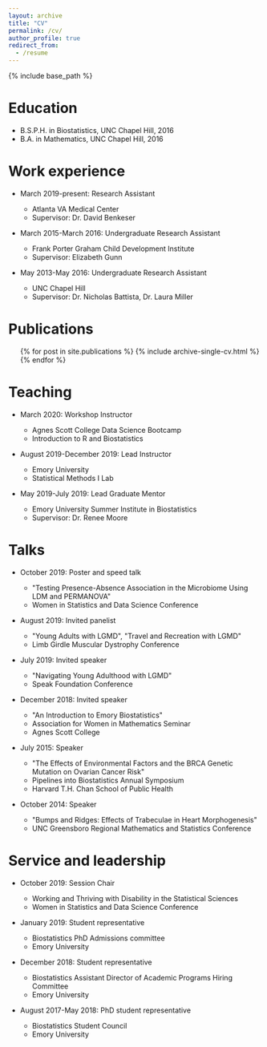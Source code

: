 ```yaml
---
layout: archive
title: "CV"
permalink: /cv/
author_profile: true
redirect_from:
  - /resume
---
```


{% include base_path %}

Education
======
* B.S.P.H. in Biostatistics, UNC Chapel Hill, 2016
* B.A. in Mathematics, UNC Chapel Hill, 2016

Work experience
======
* March 2019-present: Research Assistant
  * Atlanta VA Medical Center
  * Supervisor: Dr. David Benkeser
    
* March 2015-March 2016: Undergraduate Research Assistant
  * Frank Porter Graham Child Development Institute
  * Supervisor: Elizabeth Gunn

* May 2013-May 2016: Undergraduate Research Assistant
  * UNC Chapel Hill
  * Supervisor: Dr. Nicholas Battista, Dr. Laura Miller
  
Publications
======
  <ul>{% for post in site.publications %}
    {% include archive-single-cv.html %}
  {% endfor %}</ul>
    
Teaching
======
* March 2020: Workshop Instructor
  * Agnes Scott College Data Science Bootcamp
  * Introduction to R and Biostatistics

* August 2019-December 2019: Lead Instructor
  * Emory University
  * Statistical Methods I Lab
    
* May 2019-July 2019: Lead Graduate Mentor
  * Emory University Summer Institute in Biostatistics
  * Supervisor: Dr. Renee Moore
  
Talks
======
* October 2019: Poster and speed talk
  * "Testing Presence-Absence Association in the Microbiome Using LDM and PERMANOVA"
  * Women in Statistics and Data Science Conference

* August 2019: Invited panelist
  * "Young Adults with LGMD", "Travel and Recreation with LGMD"
  * Limb Girdle Muscular Dystrophy Conference
    
* July 2019: Invited speaker
  * "Navigating Young Adulthood with LGMD"
  * Speak Foundation Conference
  
* December 2018: Invited speaker
  * "An Introduction to Emory Biostatistics"
  * Association for Women in Mathematics Seminar
  * Agnes Scott College

* July 2015: Speaker
  * "The Effects of Environmental Factors and the BRCA Genetic Mutation on Ovarian Cancer Risk"
  * Pipelines into Biostatistics Annual Symposium
  * Harvard T.H. Chan School of Public Health
  
* October 2014: Speaker
  * "Bumps and Ridges:  Effects of Trabeculae in Heart Morphogenesis"
  * UNC Greensboro Regional Mathematics and Statistics Conference

Service and leadership
======
* October 2019: Session Chair
  * Working and Thriving with Disability in the Statistical Sciences
  * Women in Statistics and Data Science Conference

* January 2019: Student representative
  * Biostatistics PhD Admissions committee
  * Emory University
  
* December 2018: Student representative
  * Biostatistics Assistant Director of Academic Programs Hiring Committee
  * Emory University
  
* August 2017-May 2018: PhD student representative
  * Biostatistics Student Council
  * Emory University
